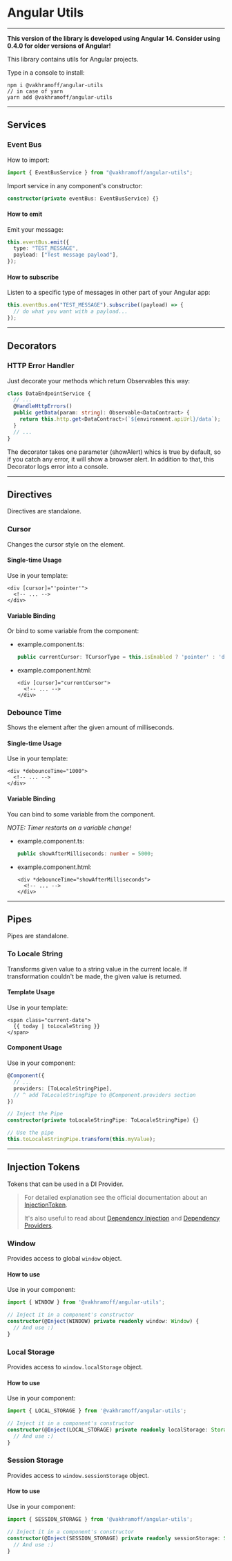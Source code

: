 # Angular Utils

---

**This version of the library is developed using Angular 14. Consider using 0.4.0 for older versions of Angular!**

This library contains utils for Angular projects.

Type in a console to install:

```
npm i @vakhramoff/angular-utils
// in case of yarn
yarn add @vakhramoff/angular-utils
```

---

## Services

### Event Bus

How to import:

```typescript
import { EventBusService } from "@vakhramoff/angular-utils";
```

Import service in any component's constructor:

```typescript
constructor(private eventBus: EventBusService) {}
```

#### How to emit

Emit your message:

```typescript
this.eventBus.emit({
  type: "TEST_MESSAGE",
  payload: ["Test message payload"],
});
```

#### How to subscribe

Listen to a specific type of messages in other part of your Angular app:

```typescript
this.eventBus.on("TEST_MESSAGE").subscribe((payload) => {
  // do what you want with a payload...
});
```

---

## Decorators

### HTTP Error Handler

Just decorate your methods which return Observables this way:

```typescript
class DataEndpointService {
  // ...
  @HandleHttpErrors()
  public getData(param: string): Observable<DataContract> {
    return this.http.get<DataContract>(`${environment.apiUrl}/data`);
  }
  // ...
}
```

The decorator takes one parameter (showAlert) whics is true by default,
so if you catch any error, it will show a browser alert.
In addition to that, this Decorator logs error into a console.

---

## Directives

Directives are standalone.

### Cursor

Changes the cursor style on the element.

#### Single-time Usage

Use in your template:

```angular2html
<div [cursor]="'pointer'">
  <!-- ... -->
</div>
```

#### Variable Binding

Or bind to some variable from the component:

- example.component.ts:
  ```typescript
  public currentCursor: TCursorType = this.isEnabled ? 'pointer' : 'default';
  ```
- example.component.html:
  ```angular2html
  <div [cursor]="currentCursor">
    <!-- ... -->
  </div>
  ```

### Debounce Time

Shows the element after the given amount of milliseconds.

#### Single-time Usage

Use in your template:

```angular2html
<div *debounceTime="1000">
  <!-- ... -->
</div>
```

#### Variable Binding

You can bind to some variable from the component.

_NOTE: Timer restarts on a variable change!_

- example.component.ts:
  ```typescript
  public showAfterMilliseconds: number = 5000;
  ```
- example.component.html:
  ```angular2html
  <div *debounceTime="showAfterMilliseconds">
    <!-- ... -->
  </div>
  ```

---

## Pipes

Pipes are standalone.

### To Locale String

Transforms given value to a string value in the current locale.
If transformation couldn't be made, the given value is returned.

#### Template Usage

Use in your template:

```angular2html
<span class="current-date">
  {{ today | toLocaleString }}
</span>
```

#### Component Usage

Use in your component:

```typescript
@Component({
  // ...
  providers: [ToLocaleStringPipe],
  // ^ add ToLocaleStringPipe to @Component.providers section
})

// Inject the Pipe
constructor(private toLocaleStringPipe: ToLocaleStringPipe) {}

// Use the pipe
this.toLocaleStringPipe.transform(this.myValue);
```

---

## Injection Tokens

Tokens that can be used in a DI Provider.

> For detailed explanation see the official documentation about an [InjectionToken](https://angular.io/api/core/InjectionToken).
>
> It's also useful to read about [Dependency Injection](https://angular.io/guide/dependency-injection) and [Dependency Providers](https://angular.io/guide/dependency-injection-providers).

### Window

Provides access to global `window` object.

#### How to use

Use in your component:

```typescript
import { WINDOW } from '@vakhramoff/angular-utils';

// Inject it in a component's constructor
constructor(@Inject(WINDOW) private readonly window: Window) {
  // And use :)
}
```

### Local Storage

Provides access to `window.localStorage` object.

#### How to use

Use in your component:

```typescript
import { LOCAL_STORAGE } from '@vakhramoff/angular-utils';

// Inject it in a component's constructor
constructor(@Inject(LOCAL_STORAGE) private readonly localStorage: Storage) {
  // And use :)
}
```

### Session Storage

Provides access to `window.sessionStorage` object.

#### How to use

Use in your component:

```typescript
import { SESSION_STORAGE } from '@vakhramoff/angular-utils';

// Inject it in a component's constructor
constructor(@Inject(SESSION_STORAGE) private readonly sessionStorage: Storage) {
  // And use :)
}
```
